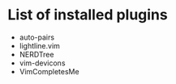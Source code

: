 # List of installed plugins

* auto-pairs
* lightline.vim
* NERDTree
* vim-devicons
* VimCompletesMe